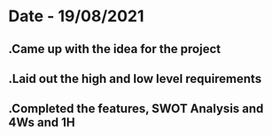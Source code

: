 # Date - 19/08/2021
## .Came up with the idea for the project
## .Laid out the high and low level requirements
## .Completed the features, SWOT Analysis and 4Ws and 1H
